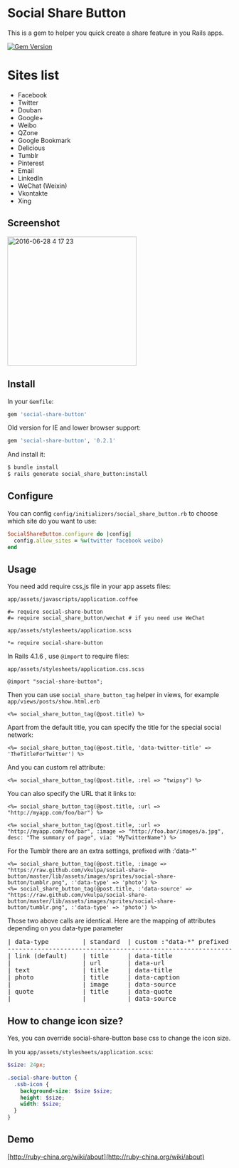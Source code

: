 # Social Share Button

This is a gem to helper you quick create a share feature in you Rails apps.

[![Gem Version](https://badge.fury.io/rb/social-share-button.svg)](https://badge.fury.io/rb/social-share-button)

# Sites list

* Facebook
* Twitter
* Douban
* Google+
* Weibo
* QZone
* Google Bookmark
* Delicious
* Tumblr
* Pinterest
* Email
* LinkedIn
* WeChat (Weixin)
* Vkontakte
* Xing

## Screenshot

<img width="290" alt="2016-06-28 4 17 23" src="https://cloud.githubusercontent.com/assets/5518/16408538/d96a23a0-3d4b-11e6-8f28-d02aa4dee994.png">

## Install

In your `Gemfile`:

```ruby
gem 'social-share-button'
```

Old version for IE and lower browser support:

```ruby
gem 'social-share-button', '0.2.1'
```

And install it:

```bash
$ bundle install
$ rails generate social_share_button:install
```

## Configure

You can config `config/initializers/social_share_button.rb` to choose which site do you want to use:

```ruby
SocialShareButton.configure do |config|
  config.allow_sites = %w(twitter facebook weibo)
end
```

## Usage

You need add require css,js file in your app assets files:

`app/assets/javascripts/application.coffee`

```
#= require social-share-button
#= require social_share_button/wechat # if you need use WeChat
```

`app/assets/stylesheets/application.scss`

```
*= require social-share-button
```

In Rails 4.1.6 , use `@import` to require files:

`app/assets/stylesheets/application.css.scss`

```
@import "social-share-button";
```

Then you can use `social_share_button_tag` helper in views, for example `app/views/posts/show.html.erb`

```erb
<%= social_share_button_tag(@post.title) %>
```

Apart from the default title, you can specify the title for the special social network:

```erb
<%= social_share_button_tag(@post.title, 'data-twitter-title' => 'TheTitleForTwitter') %>
```

And you can custom rel attribute:

```erb
<%= social_share_button_tag(@post.title, :rel => "twipsy") %>
```

You can also specify the URL that it links to:

```erb
<%= social_share_button_tag(@post.title, :url => "http://myapp.com/foo/bar") %>
```

```erb
<%= social_share_button_tag(@post.title, :url => "http://myapp.com/foo/bar", :image => "http://foo.bar/images/a.jpg", desc: "The summary of page", via: "MyTwitterName") %>
```

For the Tumblr there are an extra settings, prefixed with :'data-*'
```erb
<%= social_share_button_tag(@post.title, :image => "https://raw.github.com/vkulpa/social-share-button/master/lib/assets/images/sprites/social-share-button/tumblr.png", :'data-type' => 'photo') %>
<%= social_share_button_tag(@post.title, :'data-source' => "https://raw.github.com/vkulpa/social-share-button/master/lib/assets/images/sprites/social-share-button/tumblr.png", :'data-type' => 'photo') %>
```
Those two above calls are identical.
Here are the mapping of attributes depending on you data-type parameter

<pre>
| data-type         | standard  | custom :"data-*" prefixed  |
--------------------------------------------------------------
| link (default)    | title     | data-title                 |
|                   | url       | data-url                   |
| text              | title     | data-title                 |
| photo             | title     | data-caption               |
|                   | image     | data-source                |
| quote             | title     | data-quote                 |
|                   |           | data-source                |
</pre>

## How to change icon size?

Yes, you can override social-share-button base css to change the icon size.

In you `app/assets/stylesheets/application.scss`:

```scss
$size: 24px;

.social-share-button {
  .ssb-icon {
    background-size: $size $size;
    height: $size;
    width: $size;
  }
}
```

## Demo

[http://ruby-china.org/wiki/about](http://ruby-china.org/wiki/about)

